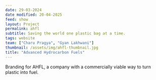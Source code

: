 ```yaml
---
date: 29-03-2024
date modified: 20-04-2025
feed: show
layout: Project
permalink: ahfl
subtitle: Saving the world one plastic bag at a time.
tags: website
team: ["Charu Pragya", "Gyan Lakhwani"]
thumbnail: /assets/img/ahfl-thumbnail.jpg
title: "Advanced Hydrocarbon Fuels"
---
```


Branding for AHFL, a company with a commercially viable way to turn plastic into fuel.
